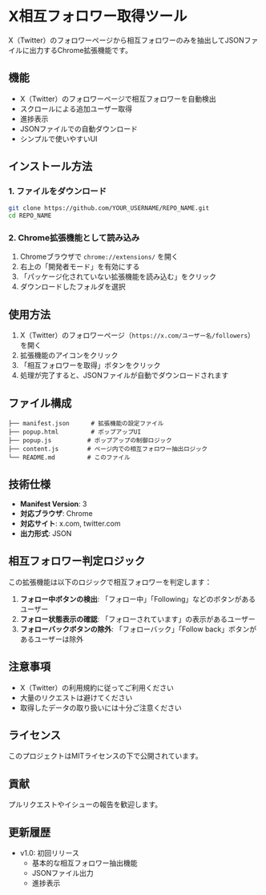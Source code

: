 # X相互フォロワー取得ツール

X（Twitter）のフォロワーページから相互フォロワーのみを抽出してJSONファイルに出力するChrome拡張機能です。

## 機能

- X（Twitter）のフォロワーページで相互フォロワーを自動検出
- スクロールによる追加ユーザー取得
- 進捗表示
- JSONファイルでの自動ダウンロード
- シンプルで使いやすいUI

## インストール方法

### 1. ファイルをダウンロード
```bash
git clone https://github.com/YOUR_USERNAME/REPO_NAME.git
cd REPO_NAME
```

### 2. Chrome拡張機能として読み込み
1. Chromeブラウザで `chrome://extensions/` を開く
2. 右上の「開発者モード」を有効にする
3. 「パッケージ化されていない拡張機能を読み込む」をクリック
4. ダウンロードしたフォルダを選択

## 使用方法

1. X（Twitter）のフォロワーページ（`https://x.com/ユーザー名/followers`）を開く
2. 拡張機能のアイコンをクリック
3. 「相互フォロワーを取得」ボタンをクリック
4. 処理が完了すると、JSONファイルが自動でダウンロードされます

## ファイル構成

```
├── manifest.json      # 拡張機能の設定ファイル
├── popup.html         # ポップアップUI
├── popup.js          # ポップアップの制御ロジック
├── content.js        # ページ内での相互フォロワー抽出ロジック
└── README.md         # このファイル
```

## 技術仕様

- **Manifest Version**: 3
- **対応ブラウザ**: Chrome
- **対応サイト**: x.com, twitter.com
- **出力形式**: JSON

## 相互フォロワー判定ロジック

この拡張機能は以下のロジックで相互フォロワーを判定します：

1. **フォロー中ボタンの検出**: 「フォロー中」「Following」などのボタンがあるユーザー
2. **フォロー状態表示の確認**: 「フォローされています」の表示があるユーザー
3. **フォローバックボタンの除外**: 「フォローバック」「Follow back」ボタンがあるユーザーは除外

## 注意事項

- X（Twitter）の利用規約に従ってご利用ください
- 大量のリクエストは避けてください
- 取得したデータの取り扱いには十分ご注意ください

## ライセンス

このプロジェクトはMITライセンスの下で公開されています。

## 貢献

プルリクエストやイシューの報告を歓迎します。

## 更新履歴

- v1.0: 初回リリース
  - 基本的な相互フォロワー抽出機能
  - JSONファイル出力
  - 進捗表示
